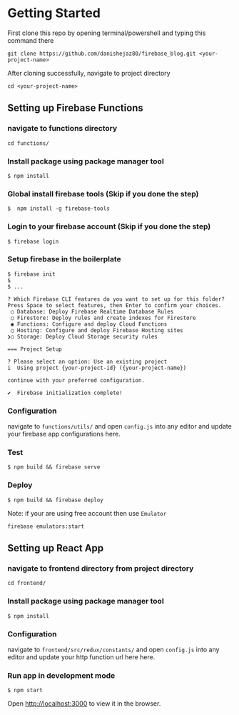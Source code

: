 # Getting Started

First clone this repo by opening terminal/powershell and typing this command there

```
git clone https://github.com/danishejaz80/firebase_blog.git <your-project-name>
```

After cloning successfully, navigate to project directory

```
cd <your-project-name>
```

## Setting up Firebase Functions

### navigate to functions directory

```
cd functions/
```

### Install package using package manager tool

```
$ npm install
```

### Global install firebase tools (Skip if you done the step)

```
$  npm install -g firebase-tools
```

### Login to your firebase account (Skip if you done the step)

```
$ firebase login
```

### Setup firebase in the boilerplate

```
$ firebase init
$
$ ...

? Which Firebase CLI features do you want to set up for this folder? Press Space to select features, then Enter to confirm your choices.
 ◯ Database: Deploy Firebase Realtime Database Rules
 ◯ Firestore: Deploy rules and create indexes for Firestore
 ◉ Functions: Configure and deploy Cloud Functions
 ◯ Hosting: Configure and deploy Firebase Hosting sites
❯◯ Storage: Deploy Cloud Storage security rules

=== Project Setup

? Please select an option: Use an existing project
i  Using project {your-project-id} ({your-project-name})

continue with your preferred configuration.

✔  Firebase initialization complete!
```

### Configuration

navigate to `functions/utils/` and open `config.js` into any editor and update your firebase app configurations here.

### Test

```
$ npm build && firebase serve
```

### Deploy

```
$ npm build && firebase deploy
```

Note: if your are using free account then use `Emulator`

```
firebase emulators:start
```

## Setting up React App

### navigate to frontend directory from project directory

```
cd frontend/
```

### Install package using package manager tool

```
$ npm install
```

### Configuration

navigate to `frontend/src/redux/constants/` and open `config.js` into any editor and update your http function url here here.

### Run app in development mode

```
$ npm start
```

Open [http://localhost:3000](http://localhost:3000) to view it in the browser.
